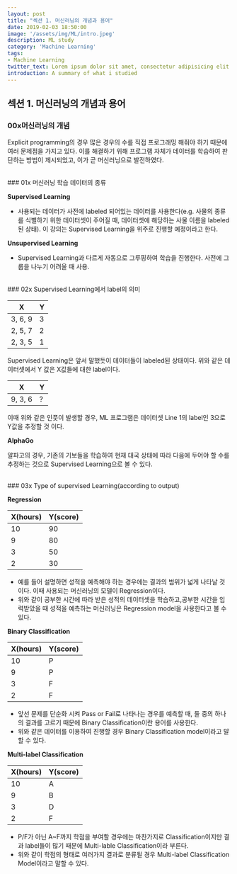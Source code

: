 ```yaml
---
layout: post
title: "섹션 1. 머신러닝의 개념과 용어"
date: 2019-02-03 18:50:00
image: '/assets/img/ML/intro.jpeg'
description: ML study
category: 'Machine Learning'
tags:
- Machine Learning
twitter_text: Lorem ipsum dolor sit amet, consectetur adipisicing elit.
introduction: A summary of what i studied
---
```

## 섹션 1. 머신러닝의 개념과 용어

### 00x머신러닝의 개념

Explicit programming의 경우 많은 경우의 수를 직접 프로그래밍 해줘야 하기 때문에 여러 문제점을 가지고 있다. 이를 해결하기 위해 프로그램 자체가 데이터를 학습하여 판단하는 방법이 제시되었고, 이가 곧 머신러닝으로 발전하였다.

<br>
### 01x 머신러닝 학습 데이터의 종류

**Supervised Learning**
 - 사용되는 데이터가 사전에 labeled 되어있는 데이터를 사용한다(e.g. 사물의 종류를 식별하기 위한 데이터셋이 주어질 때, 데이터셋에 해당하는 사물 이름을 labeled된 상태). 이 강의는 Supervised Learning을 위주로 진행할 예정이라고 한다.

**Unsupervised Learning**
 - Supervised Learning과 다르게 자동으로 그루핑하여 학습을 진행한다. 사전에 그룹을 나누기 어려울 때 사용.

<br>
### 02x Supervised Learning에서 label의 의미

 X | Y
 ---- | ----
 3, 6, 9 | 3
 2, 5, 7 | 2 
 2, 3, 5 | 1

 Supervised Learning은 앞서 말했듯이 데이터들이 labeled된 상태이다. 위와 같은 데이터셋에서 Y 값은 X값들에 대한 label이다.

  X | Y
 ---- | ----
 9, 3, 6 | ?

이때 위와 같은 인풋이 발생할 경우, ML 프로그램은 데이터셋 Line 1의 label인 3으로 Y값을 추정할 것 이다.

**AlphaGo**

알파고의 경우, 기존의 기보들을 학습하여 현재 대국 상태에 따라 다음에 두어야 할 수를 추정하는 것으로 Supervised Learning으로 볼 수 있다.


<br>
### 03x Type of supervised Learning(according to output)

**Regression**

 X(hours) | Y(score)
 ---- | ----
 10 | 90
 9 | 80
 3 | 50
 2 | 30

 - 예를 들어 설명하면 성적을 예측해야 하는 경우에는 결과의 범위가 넓게 나타날 것 이다. 이때 사용되는 머신러닝의 모델이 Regression이다. 
 - 위와 같이 공부한 시간에 따라 받은 성적의 데이터셋을 학습하고,공부한 시간을 입력받았을 때 성적을 예측하는 머신러닝은 Regression model을 사용한다고 볼 수 있다.

**Binary Classification**
 
 X(hours) | Y(score)
 ---- | ----
 10 | P
 9 | P
 3 | F
 2 | F
 
 - 앞선 문제를 단순화 시켜 Pass or Fail로 나타나는 경우를 예측할 때, 둘 중의 하나의 결과를 고르기 때문에 Binary Classification이란 용어를 사용한다.
 - 위와 같은 데이터를 이용하여 진행할 경우 Binary Classification model이라고 말할 수 있다.

 **Multi-label Classification**

  X(hours) | Y(score)
  ---- | ----
  10 | A
  9 | B
  3 | D
  2 | F

 - P/F가 아닌 A~F까지 학점을 부여할 경우에는 마찬가지로 Classification이지만 결과 label들이 많기 때문에 Multi-lable Classification이라 부른다.
 - 위와 같이 학점의 형태로 여러가지 결과로 분류될 경우 Multi-label Classification Model이라고 말할 수 있다.